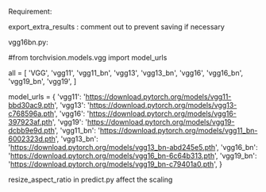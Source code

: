 Requirement: 

export_extra_results : comment out to prevent saving if necessary

vgg16bn.py:

#from torchvision.models.vgg import model_urls

all = [
'VGG', 'vgg11', 'vgg11_bn', 'vgg13', 'vgg13_bn', 'vgg16', 'vgg16_bn',
'vgg19_bn', 'vgg19',
]

model_urls = {
'vgg11': 'https://download.pytorch.org/models/vgg11-bbd30ac9.pth',
'vgg13': 'https://download.pytorch.org/models/vgg13-c768596a.pth',
'vgg16': 'https://download.pytorch.org/models/vgg16-397923af.pth',
'vgg19': 'https://download.pytorch.org/models/vgg19-dcbb9e9d.pth',
'vgg11_bn': 'https://download.pytorch.org/models/vgg11_bn-6002323d.pth',
'vgg13_bn': 'https://download.pytorch.org/models/vgg13_bn-abd245e5.pth',
'vgg16_bn': 'https://download.pytorch.org/models/vgg16_bn-6c64b313.pth',
'vgg19_bn': 'https://download.pytorch.org/models/vgg19_bn-c79401a0.pth',
}

resize_aspect_ratio in predict.py affect the scaling